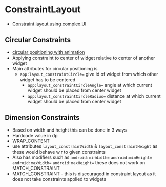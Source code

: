 # ConstraintLayout 

* [Constraint layout using complex UI](https://medium.com/mindorks/android-constraintlayout-explained-using-a-complex-ui-bac1702389fb)
## Circular Constraints
* [circular positioning with animation](https://medium.com/devnibbles/constraintlayout-circular-positioning-9489b11cb0e5)
* Applying constraint to center of widget relative to center of another widget
* Main attributes for circular positioning is 
	* `app:layout_constraintCircle=` give id of widget from which other widget has to be centered
        * `app:layout_constraintCircleAngle=` angle at which current widget should be placed from center widget 
        * `app:layout_constraintCircleRadius=` distance at which current widget should be placed from center widget
## Dimension Constraints
* Based on width and height this can be done in 3 ways 
* Hardcode value in dp
* WRAP_CONTENT
* use attributes `layout_constraintWidth` & `layout_constraintHeight` as these would behave w.r to given constraints
* Also has modifiers such as `android:minWidth=` `android:minHeight=` `android:maxWidth=` `android:maxHeight=` these does not work on MATCH_CONSTRAINT
* MATCH_CONSTRAINT - this is discouraged in constraint layout as it does not take constraints applied to widgets

